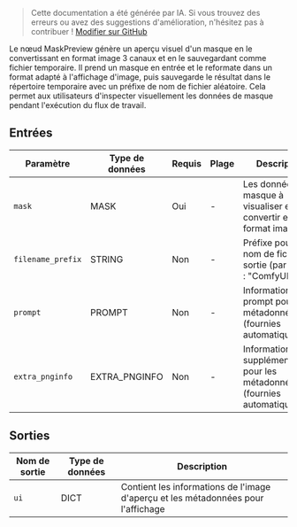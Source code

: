 > Cette documentation a été générée par IA. Si vous trouvez des erreurs ou avez des suggestions d'amélioration, n'hésitez pas à contribuer ! [Modifier sur GitHub](https://github.com/Comfy-Org/embedded-docs/blob/main/comfyui_embedded_docs/docs/MaskPreview/fr.md)

Le nœud MaskPreview génère un aperçu visuel d'un masque en le convertissant en format image 3 canaux et en le sauvegardant comme fichier temporaire. Il prend un masque en entrée et le reformate dans un format adapté à l'affichage d'image, puis sauvegarde le résultat dans le répertoire temporaire avec un préfixe de nom de fichier aléatoire. Cela permet aux utilisateurs d'inspecter visuellement les données de masque pendant l'exécution du flux de travail.

## Entrées

| Paramètre | Type de données | Requis | Plage | Description |
|-----------|-----------|----------|-------|-------------|
| `mask` | MASK | Oui | - | Les données de masque à visualiser et convertir en format image |
| `filename_prefix` | STRING | Non | - | Préfixe pour le nom de fichier de sortie (par défaut : "ComfyUI") |
| `prompt` | PROMPT | Non | - | Informations de prompt pour les métadonnées (fournies automatiquement) |
| `extra_pnginfo` | EXTRA_PNGINFO | Non | - | Informations PNG supplémentaires pour les métadonnées (fournies automatiquement) |

## Sorties

| Nom de sortie | Type de données | Description |
|-------------|-----------|-------------|
| `ui` | DICT | Contient les informations de l'image d'aperçu et les métadonnées pour l'affichage |
